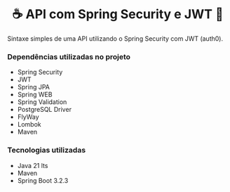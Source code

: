 <body>
  <main>
    <h1 align="center">☕ API com Spring Security e JWT 🍃</h1>
    <p>Sintaxe simples de uma API utilizando o Spring Security com JWT (auth0).</p>
    <h3>Dependências utilizadas no projeto</h2>
    <ul>
      <li>Spring Security</li>
      <li>JWT</li>
      <li>Spring JPA</li>
      <li>Spring WEB</li>
      <li>Spring Validation</li>
      <li>PostgreSQL Driver</li>
      <li>FlyWay</li>
      <li>Lombok</li>
      <li>Maven</li>
    </ul>
    <h3>Tecnologias utilizadas</h3>
    <ul>
      <li>Java 21 lts</li>
      <li>Maven</li>
      <li>Spring Boot 3.2.3</li>
    </ul>
  </main>
</body>

